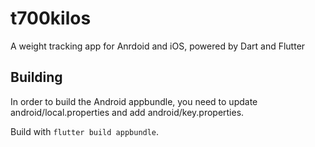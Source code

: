 # t700kilos

A weight tracking app for Anrdoid and iOS, powered by Dart and Flutter

## Building

In order to build the Android appbundle, you need to update android/local.properties and add android/key.properties.

Build with `flutter build appbundle`.
